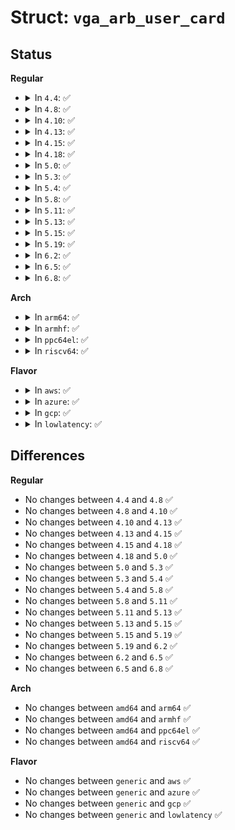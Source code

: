 # Struct: <code>vga_arb_user_card</code>

## Status
<b>Regular</b>
<ul>
<li>
<details>
<summary>In <code>4.4</code>: ✅</summary>

```c
struct vga_arb_user_card {
    struct pci_dev *pdev;
    unsigned int mem_cnt;
    unsigned int io_cnt;
};
```
</details>
</li>
<li>
<details>
<summary>In <code>4.8</code>: ✅</summary>

```c
struct vga_arb_user_card {
    struct pci_dev *pdev;
    unsigned int mem_cnt;
    unsigned int io_cnt;
};
```
</details>
</li>
<li>
<details>
<summary>In <code>4.10</code>: ✅</summary>

```c
struct vga_arb_user_card {
    struct pci_dev *pdev;
    unsigned int mem_cnt;
    unsigned int io_cnt;
};
```
</details>
</li>
<li>
<details>
<summary>In <code>4.13</code>: ✅</summary>

```c
struct vga_arb_user_card {
    struct pci_dev *pdev;
    unsigned int mem_cnt;
    unsigned int io_cnt;
};
```
</details>
</li>
<li>
<details>
<summary>In <code>4.15</code>: ✅</summary>

```c
struct vga_arb_user_card {
    struct pci_dev *pdev;
    unsigned int mem_cnt;
    unsigned int io_cnt;
};
```
</details>
</li>
<li>
<details>
<summary>In <code>4.18</code>: ✅</summary>

```c
struct vga_arb_user_card {
    struct pci_dev *pdev;
    unsigned int mem_cnt;
    unsigned int io_cnt;
};
```
</details>
</li>
<li>
<details>
<summary>In <code>5.0</code>: ✅</summary>

```c
struct vga_arb_user_card {
    struct pci_dev *pdev;
    unsigned int mem_cnt;
    unsigned int io_cnt;
};
```
</details>
</li>
<li>
<details>
<summary>In <code>5.3</code>: ✅</summary>

```c
struct vga_arb_user_card {
    struct pci_dev *pdev;
    unsigned int mem_cnt;
    unsigned int io_cnt;
};
```
</details>
</li>
<li>
<details>
<summary>In <code>5.4</code>: ✅</summary>

```c
struct vga_arb_user_card {
    struct pci_dev *pdev;
    unsigned int mem_cnt;
    unsigned int io_cnt;
};
```
</details>
</li>
<li>
<details>
<summary>In <code>5.8</code>: ✅</summary>

```c
struct vga_arb_user_card {
    struct pci_dev *pdev;
    unsigned int mem_cnt;
    unsigned int io_cnt;
};
```
</details>
</li>
<li>
<details>
<summary>In <code>5.11</code>: ✅</summary>

```c
struct vga_arb_user_card {
    struct pci_dev *pdev;
    unsigned int mem_cnt;
    unsigned int io_cnt;
};
```
</details>
</li>
<li>
<details>
<summary>In <code>5.13</code>: ✅</summary>

```c
struct vga_arb_user_card {
    struct pci_dev *pdev;
    unsigned int mem_cnt;
    unsigned int io_cnt;
};
```
</details>
</li>
<li>
<details>
<summary>In <code>5.15</code>: ✅</summary>

```c
struct vga_arb_user_card {
    struct pci_dev *pdev;
    unsigned int mem_cnt;
    unsigned int io_cnt;
};
```
</details>
</li>
<li>
<details>
<summary>In <code>5.19</code>: ✅</summary>

```c
struct vga_arb_user_card {
    struct pci_dev *pdev;
    unsigned int mem_cnt;
    unsigned int io_cnt;
};
```
</details>
</li>
<li>
<details>
<summary>In <code>6.2</code>: ✅</summary>

```c
struct vga_arb_user_card {
    struct pci_dev *pdev;
    unsigned int mem_cnt;
    unsigned int io_cnt;
};
```
</details>
</li>
<li>
<details>
<summary>In <code>6.5</code>: ✅</summary>

```c
struct vga_arb_user_card {
    struct pci_dev *pdev;
    unsigned int mem_cnt;
    unsigned int io_cnt;
};
```
</details>
</li>
<li>
<details>
<summary>In <code>6.8</code>: ✅</summary>

```c
struct vga_arb_user_card {
    struct pci_dev *pdev;
    unsigned int mem_cnt;
    unsigned int io_cnt;
};
```
</details>
</li>
</ul>
<b>Arch</b>
<ul>
<li>
<details>
<summary>In <code>arm64</code>: ✅</summary>

```c
struct vga_arb_user_card {
    struct pci_dev *pdev;
    unsigned int mem_cnt;
    unsigned int io_cnt;
};
```
</details>
</li>
<li>
<details>
<summary>In <code>armhf</code>: ✅</summary>

```c
struct vga_arb_user_card {
    struct pci_dev *pdev;
    unsigned int mem_cnt;
    unsigned int io_cnt;
};
```
</details>
</li>
<li>
<details>
<summary>In <code>ppc64el</code>: ✅</summary>

```c
struct vga_arb_user_card {
    struct pci_dev *pdev;
    unsigned int mem_cnt;
    unsigned int io_cnt;
};
```
</details>
</li>
<li>
<details>
<summary>In <code>riscv64</code>: ✅</summary>

```c
struct vga_arb_user_card {
    struct pci_dev *pdev;
    unsigned int mem_cnt;
    unsigned int io_cnt;
};
```
</details>
</li>
</ul>
<b>Flavor</b>
<ul>
<li>
<details>
<summary>In <code>aws</code>: ✅</summary>

```c
struct vga_arb_user_card {
    struct pci_dev *pdev;
    unsigned int mem_cnt;
    unsigned int io_cnt;
};
```
</details>
</li>
<li>
<details>
<summary>In <code>azure</code>: ✅</summary>

```c
struct vga_arb_user_card {
    struct pci_dev *pdev;
    unsigned int mem_cnt;
    unsigned int io_cnt;
};
```
</details>
</li>
<li>
<details>
<summary>In <code>gcp</code>: ✅</summary>

```c
struct vga_arb_user_card {
    struct pci_dev *pdev;
    unsigned int mem_cnt;
    unsigned int io_cnt;
};
```
</details>
</li>
<li>
<details>
<summary>In <code>lowlatency</code>: ✅</summary>

```c
struct vga_arb_user_card {
    struct pci_dev *pdev;
    unsigned int mem_cnt;
    unsigned int io_cnt;
};
```
</details>
</li>
</ul>

## Differences
<b>Regular</b>
<ul>
<li>
No changes between <code>4.4</code> and <code>4.8</code> ✅
</li>
<li>
No changes between <code>4.8</code> and <code>4.10</code> ✅
</li>
<li>
No changes between <code>4.10</code> and <code>4.13</code> ✅
</li>
<li>
No changes between <code>4.13</code> and <code>4.15</code> ✅
</li>
<li>
No changes between <code>4.15</code> and <code>4.18</code> ✅
</li>
<li>
No changes between <code>4.18</code> and <code>5.0</code> ✅
</li>
<li>
No changes between <code>5.0</code> and <code>5.3</code> ✅
</li>
<li>
No changes between <code>5.3</code> and <code>5.4</code> ✅
</li>
<li>
No changes between <code>5.4</code> and <code>5.8</code> ✅
</li>
<li>
No changes between <code>5.8</code> and <code>5.11</code> ✅
</li>
<li>
No changes between <code>5.11</code> and <code>5.13</code> ✅
</li>
<li>
No changes between <code>5.13</code> and <code>5.15</code> ✅
</li>
<li>
No changes between <code>5.15</code> and <code>5.19</code> ✅
</li>
<li>
No changes between <code>5.19</code> and <code>6.2</code> ✅
</li>
<li>
No changes between <code>6.2</code> and <code>6.5</code> ✅
</li>
<li>
No changes between <code>6.5</code> and <code>6.8</code> ✅
</li>
</ul>
<b>Arch</b>
<ul>
<li>
No changes between <code>amd64</code> and <code>arm64</code> ✅
</li>
<li>
No changes between <code>amd64</code> and <code>armhf</code> ✅
</li>
<li>
No changes between <code>amd64</code> and <code>ppc64el</code> ✅
</li>
<li>
No changes between <code>amd64</code> and <code>riscv64</code> ✅
</li>
</ul>
<b>Flavor</b>
<ul>
<li>
No changes between <code>generic</code> and <code>aws</code> ✅
</li>
<li>
No changes between <code>generic</code> and <code>azure</code> ✅
</li>
<li>
No changes between <code>generic</code> and <code>gcp</code> ✅
</li>
<li>
No changes between <code>generic</code> and <code>lowlatency</code> ✅
</li>
</ul>
